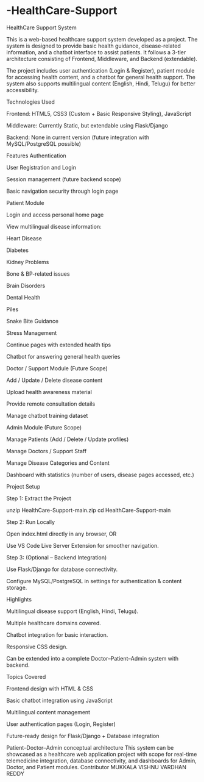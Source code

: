 # -HealthCare-Support
HealthCare Support System

This is a web-based healthcare support system developed as a project. The system is designed to provide basic health guidance, disease-related information, and a chatbot interface to assist patients. It follows a 3-tier architecture consisting of Frontend, Middleware, and Backend (extendable).

The project includes user authentication (Login & Register), patient module for accessing health content, and a chatbot for general health support. The system also supports multilingual content (English, Hindi, Telugu) for better accessibility.

Technologies Used

Frontend: HTML5, CSS3 (Custom + Basic Responsive Styling), JavaScript

Middleware: Currently Static, but extendable using Flask/Django

Backend: None in current version (future integration with MySQL/PostgreSQL possible)

Features
Authentication

User Registration and Login

Session management (future backend scope)

Basic navigation security through login page

Patient Module

Login and access personal home page

View multilingual disease information:

Heart Disease

Diabetes

Kidney Problems

Bone & BP-related issues

Brain Disorders

Dental Health

Piles

Snake Bite Guidance

Stress Management

Continue pages with extended health tips

Chatbot for answering general health queries

Doctor / Support Module (Future Scope)

Add / Update / Delete disease content

Upload health awareness material

Provide remote consultation details

Manage chatbot training dataset

Admin Module (Future Scope)

Manage Patients (Add / Delete / Update profiles)

Manage Doctors / Support Staff

Manage Disease Categories and Content

Dashboard with statistics (number of users, disease pages accessed, etc.)

Project Setup

Step 1: Extract the Project

unzip HealthCare-Support-main.zip
cd HealthCare-Support-main


Step 2: Run Locally

Open index.html directly in any browser, OR

Use VS Code Live Server Extension for smoother navigation.

Step 3: (Optional – Backend Integration)

Use Flask/Django for database connectivity.

Configure MySQL/PostgreSQL in settings for authentication & content storage.

Highlights

Multilingual disease support (English, Hindi, Telugu).

Multiple healthcare domains covered.

Chatbot integration for basic interaction.

Responsive CSS design.

Can be extended into a complete Doctor–Patient–Admin system with backend.

Topics Covered

Frontend design with HTML & CSS

Basic chatbot integration using JavaScript

Multilingual content management

User authentication pages (Login, Register)

Future-ready design for Flask/Django + Database integration

Patient–Doctor–Admin conceptual architecture
 This system can be showcased as a healthcare web application project with scope for real-time telemedicine integration, database connectivity, and dashboards for Admin, Doctor, and Patient modules.
Contributor MUKKALA VISHNU VARDHAN REDDY
